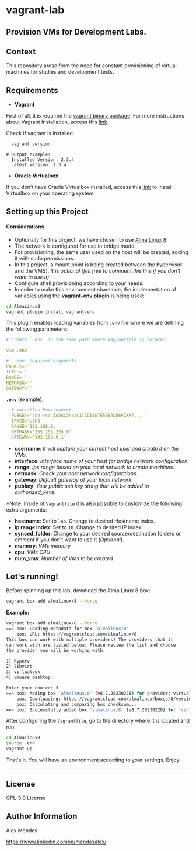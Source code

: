 # vagrant-lab
Provision VMs for Development Labs.
---
## **Context**

This repository arose from the need for constant provisioning of virtual machines for studies and development tests.


## **Requirements**

- **Vagrant**

First of all, it is required the [vagrant binary package](https://developer.hashicorp.com/vagrant/downloads). For more instructions about Vagrant Installation, access this [link](https://developer.hashicorp.com/vagrant/tutorials/getting-started/getting-started-install?product_intent=vagrant).

  Check if vagrant is installed.

```bash
  vagrant version
```

```
# Output example:
  Installed Version: 2.3.4
  Latest Version: 2.3.4
```

- **Oracle Virtualbox**

If you don't have Oracle Virtualbox installed, access this [link](https://www.virtualbox.org/wiki/Downloads) to install Virtualbox on your operating system.

## **Setting up this Project**

#### **Considerations**

- Optionally for this project, we have chosen to use [Alma Linux 8](https://app.vagrantup.com/almalinux/boxes/8).
- The network is configured for use in bridge mode.
- For provisioning, the same user used on the host will be created, adding it with sudo permissions.
- In this project, a mount point is being created between the hypervisor and the VMS). *It is optional (fell free to comment this line if you don't want to use it)*.
- Configure shell provisioning according to your needs.
- In order to make this environment shareable, the implementation of variables using the [**vagrant-env**](https://github.com/gosuri/vagrant-env) **plugin** is being used:

```sh
cd AlmaLinux8
vagrant plugin install vagrant-env
```

This plugin enables loading variables from `.env` file where we are defining the following parameters:

```yaml
# Create `.env` in the same path where Vagrantfile is located.

vim .env

# `.env` Required arguments:
PUBKEY=''
IFACE=''
RANGE=''
NETMASK=''
GATEWAY=''
```

**`.env`** (example):

```yaml
  # Variables Environment
  PUBKEY='ssh-rsa AAAAC3NzaC1lZDI1NTE5BBADE6VZXR7....'
  IFACE='eth0'
  RANGE='192.168.0.'
  NETMASK='255.255.255.0'
  GATEWAY='192.168.0.1'
```

- **username**:  *It will capture your current host user and create it on the VMs.*
- **interface**: *Interface name of your host for bridge network configuration.*
- **range**: *Ips range based on your local network to create machines.*
- **netmask**: *Check your host network configurations.*
- **gateway**: *Default gateway of your local network.*
- **pubkey**: *Your public ssh key string that will be added to authorized_keys.*

*Note: Inside of `Vagrantfile` it is also possible to customize the following extra arguments:

- **hostname**: Set to `lab`. Change to desired Hostname index.
- **ip range index**: Set to `10`. Change to desired IP index.
- **synced_folder**: Change to your desired source/destination folders or omment if you don't want to use it (*Optional*).
- **memory**: *VMs memory*
- **cpu**: *VMs CPU*
- **num_vms**:  *Number of VMs to be created.*

## **Let's running!**

Before spinning up this lab, download the Alma Linux 8 box:

```sh
vagrant box add almalinux/8 --force
```

**Example:**
```sh
vagrant box add almalinux/8 --force
==> box: Loading metadata for box 'almalinux/8'
    box: URL: https://vagrantcloud.com/almalinux/8
This box can work with multiple providers! The providers that it
can work with are listed below. Please review the list and choose
the provider you will be working with.

1) hyperv
2) libvirt
3) virtualbox
4) vmware_desktop

Enter your choice: 3
==> box: Adding box 'almalinux/8' (v8.7.20230228) for provider: virtualbox
    box: Downloading: https://vagrantcloud.com/almalinux/boxes/8/versions/8.7.20230228/providers/virtualbox.box
    box: Calculating and comparing box checksum...
==> box: Successfully added box 'almalinux/8' (v8.7.20230228) for 'virtualbox'!
```

After configuring the `Vagrantfile`, go to the directory where it is located and run:

```bash
cd AlmaLinux8
source .env
vagrant up
```

That's it. You will have an environment according to your settings. Enjoy!

---
License
-------

GPL-3.0 License

Author Information
------------------

Alex Mendes

https://www.linkedin.com/in/mendesalex/
